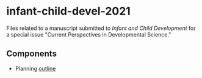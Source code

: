 # infant-child-devel-2021

Files related to a manuscript submitted to *Infant and Child Development* for a special issue "Current Perspectives in Developmental Science."

## Components

- Planning [outline](planning.html)

